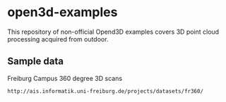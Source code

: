 # open3d-examples
This repository of non-official Opend3D examples covers 3D point cloud processing acquired from outdoor.


## Sample data 

Freiburg Campus 360 degree 3D scans

```
http://ais.informatik.uni-freiburg.de/projects/datasets/fr360/
```
